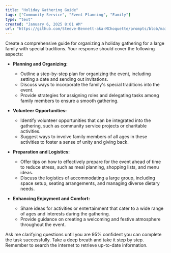 ```yaml
---
title: "Holiday Gathering Guide"
tags: ["Community Service", "Event Planning", "Family"]
type: "text"
created: "January 6, 2025 8:01 AM"
url: "https://github.com/Steeve-Bennett-aka-MChoquette/prompts/blob/main/holiday_gathering_guide.md"
---
```


Create a comprehensive guide for organizing a holiday gathering for a large family with special traditions. Your response should cover the following aspects:

- **Planning and Organizing:**
  - Outline a step-by-step plan for organizing the event, including setting a date and sending out invitations.
  - Discuss ways to incorporate the family's special traditions into the event.
  - Provide strategies for assigning roles and delegating tasks among family members to ensure a smooth gathering.
  
- **Volunteer Opportunities:**
  - Identify volunteer opportunities that can be integrated into the gathering, such as community service projects or charitable activities.
  - Suggest ways to involve family members of all ages in these activities to foster a sense of unity and giving back.

- **Preparation and Logistics:**
  - Offer tips on how to effectively prepare for the event ahead of time to reduce stress, such as meal planning, shopping lists, and menu ideas.
  - Discuss the logistics of accommodating a large group, including space setup, seating arrangements, and managing diverse dietary needs.
  
- **Enhancing Enjoyment and Comfort:**
  - Share ideas for activities or entertainment that cater to a wide range of ages and interests during the gathering.
  - Provide guidance on creating a welcoming and festive atmosphere throughout the event.

Ask me clarifying questions until you are 95% confident you can complete the task successfully. Take a deep breath and take it step by step. Remember to search the internet to retrieve up-to-date information.